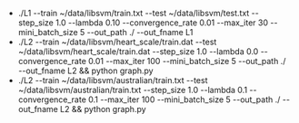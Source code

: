 - ./L1 --train ~/data/libsvm/train.txt --test ~/data/libsvm/test.txt --step_size 1.0 --lambda 0.10 --convergence_rate 0.01 --max_iter 30 --mini_batch_size 5 --out_path ./ --out_fname L1
- ./L2 --train ~/data/libsvm/heart_scale/train.dat --test ~/data/libsvm/heart_scale/train.dat --step_size 1.0 --lambda 0.0 --convergence_rate 0.01 --max_iter 100 --mini_batch_size 5 --out_path ./ --out_fname L2 && python graph.py
- ./L2 --train ~/data/libsvm/australian/train.txt --test ~/data/libsvm/australian/train.txt --step_size 1.0 --lambda 0.1 --convergence_rate 0.1 --max_iter 100 --mini_batch_size 5 --out_path ./ --out_fname L2 && python graph.py
